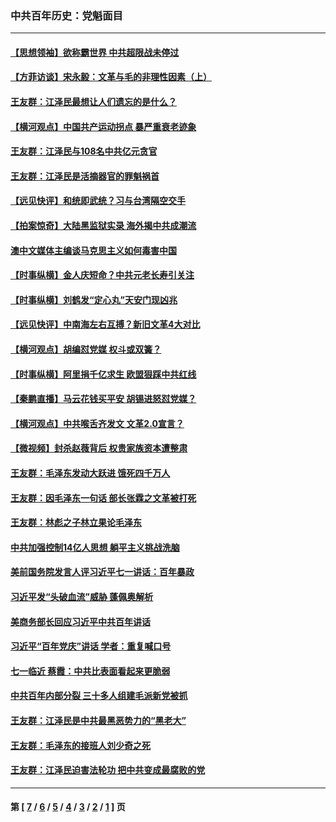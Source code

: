 ### 中共百年历史：党魁面目
---
#### [【思想领袖】欲称霸世界 中共超限战未停过](../../pages/nf1176107/n13745142.md?11050430) 
#### [【方菲访谈】宋永毅：文革与毛的非理性因素（上）](../../pages/nf1176107/n13469956.md?11050430) 
#### [王友群：江泽民最想让人们遗忘的是什么？](../../pages/nf1176107/n13408949.md?11050430) 
#### [【横河观点】中国共产运动拐点 暴严重衰老迹象](../../pages/nf1176107/n13388333.md?11050430) 
#### [王友群：江泽民与108名中共亿元贪官](../../pages/nf1176107/n13352358.md?11050430) 
#### [王友群：江泽民是活摘器官的罪魁祸首](../../pages/nf1176107/n13336903.md?11050430) 
#### [【远见快评】和统即武统？习与台湾隔空交手](../../pages/nf1176107/n13297739.md?11050430) 
#### [【拍案惊奇】大陆黑监狱实录 海外揭中共成潮流](../../pages/nf1176107/n13288853.md?11050430) 
#### [澳中文媒体主编谈马克思主义如何毒害中国](../../pages/nf1176107/n13257387.md?11050430) 
#### [【时事纵横】金人庆短命？中共元老长寿引关注](../../pages/nf1176107/n13217934.md?11050430) 
#### [【时事纵横】刘鹤发“定心丸”天安门现凶兆](../../pages/nf1176107/n13215416.md?11050430) 
#### [【远见快评】中南海左右互搏？新旧文革4大对比](../../pages/nf1176107/n13214745.md?11050430) 
#### [【横河观点】胡编怼党媒 权斗或双簧？](../../pages/nf1176107/n13210864.md?11050430) 
#### [【时事纵横】阿里捐千亿求生 欧盟狠踩中共红线](../../pages/nf1176107/n13206431.md?11050430) 
#### [【秦鹏直播】马云花钱买平安 胡锡进怒怼党媒？](../../pages/nf1176107/n13206392.md?11050430) 
#### [【横河观点】中共喉舌齐发文 文革2.0宣言？](../../pages/nf1176107/n13201248.md?11050430) 
#### [【微视频】封杀赵薇背后 权贵家族资本遭整肃](../../pages/nf1176107/n13197798.md?11050430) 
#### [王友群：毛泽东发动大跃进 饿死四千万人](../../pages/nf1176107/n13177158.md?11050430) 
#### [王友群：因毛泽东一句话 部长张霖之文革被打死](../../pages/nf1176107/n13161711.md?11050430) 
#### [王友群：林彪之子林立果论毛泽东](../../pages/nf1176107/n13128622.md?11050430) 
#### [中共加强控制14亿人思想 躺平主义挑战洗脑](../../pages/nf1176107/n13094299.md?11050430) 
#### [美前国务院发言人评习近平七一讲话：百年暴政](../../pages/nf1176107/n13066986.md?11050430) 
#### [习近平发“头破血流”威胁 蓬佩奥解析](../../pages/nf1176107/n13063604.md?11050430) 
#### [美商务部长回应习近平中共百年讲话](../../pages/nf1176107/n13062903.md?11050430) 
#### [习近平“百年党庆”讲话 学者：重复喊口号](../../pages/nf1176107/n13061411.md?11050430) 
#### [七一临近 蔡霞：中共比表面看起来更脆弱](../../pages/nf1176107/n13056418.md?11050430) 
#### [中共百年内部分裂 三十多人组建毛派新党被抓](../../pages/nf1176107/n13044023.md?11050430) 
#### [王友群：江泽民是中共最黑恶势力的“黑老大”](../../pages/nf1176107/n13022180.md?11050430) 
#### [王友群：毛泽东的接班人刘少奇之死](../../pages/nf1176107/n12991772.md?11050430) 
#### [王友群：江泽民迫害法轮功 把中共变成最腐败的党](../../pages/nf1176107/n12947347.md?11050430) 

---
#### 第 [ [7](./7.md?11050430) / [6](./6.md?11050430) / [5](./5.md?11050430) / [4](./4.md?11050430) / [3](./3.md?11050430) / [2](./2.md?11050430) / [1](./1.md?11050430) ] 页
